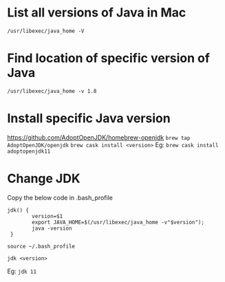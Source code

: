 # List all versions of Java in Mac
`/usr/libexec/java_home -V`

# Find location of specific version of Java
`/usr/libexec/java_home -v 1.8`

# Install specific Java version
https://github.com/AdoptOpenJDK/homebrew-openjdk
`brew tap AdoptOpenJDK/openjdk`
`brew cask install <version>`
Eg: `brew cask install adoptopenjdk11`

# Change JDK
Copy the below code in .bash_profile
```
jdk() {
        version=$1
        export JAVA_HOME=$(/usr/libexec/java_home -v"$version");
        java -version
 }
 ```

 `source ~/.bash_profile`

 `jdk <version>`

 Eg: `jdk 11`



